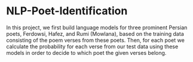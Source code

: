 # NLP-Poet-Identification
 In this project, we first build language models for three prominent Persian poets, Ferdowsi, Hafez, and Rumi (Mowlana), based on the training data consisting of the poem verses from these poets. Then, for each poet we calculate the probability for each verse from our test data using these models in order to decide to which poet the given verses belong.

